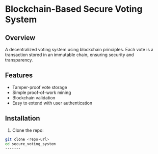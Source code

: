 # Blockchain-Based Secure Voting System

## Overview
A decentralized voting system using blockchain principles. Each vote is a transaction stored in an immutable chain, ensuring security and transparency.

## Features
- Tamper-proof vote storage
- Simple proof-of-work mining
- Blockchain validation
- Easy to extend with user authentication

## Installation
1. Clone the repo:
```bash
git clone <repo-url>
cd secure_voting_system
-------
